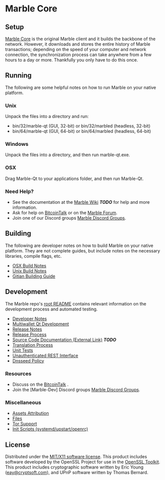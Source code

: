Marble Core
=====================

Setup
---------------------
[Marble Core](http://Marblecoin.com) is the original Marble client and it builds the backbone of the network. However, it downloads and stores the entire history of Marble transactions; depending on the speed of your computer and network connection, the synchronization process can take anywhere from a few hours to a day or more. Thankfully you only have to do this once.

Running
---------------------
The following are some helpful notes on how to run Marble on your native platform.

### Unix

Unpack the files into a directory and run:

- bin/32/marble-qt (GUI, 32-bit) or bin/32/marbled (headless, 32-bit)
- bin/64/marble-qt (GUI, 64-bit) or bin/64/marbled (headless, 64-bit)

### Windows

Unpack the files into a directory, and then run marble-qt.exe.

### OSX

Drag Marble-Qt to your applications folder, and then run Marble-Qt.

### Need Help?

* See the documentation at the [Marble Wiki](https://en.bitcoin.it/wiki/Main_Page) ***TODO***
for help and more information.
* Ask for help on [BitcoinTalk](https://bitcointalk.org/index.php) or on the [Marble Forum](http://Marblecoin.com/).
* Join one of our Discord groups [Marble Discord Groups](https://discord.gg/YcnvMqt).

Building
---------------------
The following are developer notes on how to build Marble on your native platform. They are not complete guides, but include notes on the necessary libraries, compile flags, etc.

- [OSX Build Notes](build-osx.md)
- [Unix Build Notes](build-unix.md)
- [Gitian Building Guide](gitian-building.md)

Development
---------------------
The Marble repo's [root README](https://github.com/eastcoastcrypto/Marble/blob/master/README.md) contains relevant information on the development process and automated testing.

- [Developer Notes](developer-notes.md)
- [Multiwallet Qt Development](multiwallet-qt.md)
- [Release Notes](release-notes.md)
- [Release Process](release-process.md)
- [Source Code Documentation (External Link)](https://dev.visucore.com/bitcoin/doxygen/) ***TODO***
- [Translation Process](translation_process.md)
- [Unit Tests](unit-tests.md)
- [Unauthenticated REST Interface](REST-interface.md)
- [Dnsseed Policy](dnsseed-policy.md)

### Resources

* Discuss on the [BitcoinTalk](https://bitcointalk.org/index.php?topic=1262920.0) .
* Join the [Marble-Dev] Discord groups [Marble Discord Groups](https://discord.gg/YcnvMqt).

### Miscellaneous
- [Assets Attribution](assets-attribution.md)
- [Files](files.md)
- [Tor Support](tor.md)
- [Init Scripts (systemd/upstart/openrc)](init.md)

License
---------------------
Distributed under the [MIT/X11 software license](http://www.opensource.org/licenses/mit-license.php).
This product includes software developed by the OpenSSL Project for use in the [OpenSSL Toolkit](https://www.openssl.org/). This product includes
cryptographic software written by Eric Young ([eay@cryptsoft.com](mailto:eay@cryptsoft.com)), and UPnP software written by Thomas Bernard.
